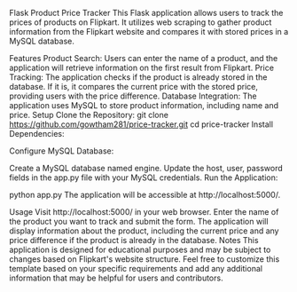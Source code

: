 Flask Product Price Tracker
This Flask application allows users to track the prices of products on Flipkart. It utilizes web scraping to gather product information from the Flipkart website and compares it with stored prices in a MySQL database.

Features
Product Search: Users can enter the name of a product, and the application will retrieve information on the first result from Flipkart.
Price Tracking: The application checks if the product is already stored in the database. If it is, it compares the current price with the stored price, providing users with the price difference.
Database Integration: The application uses MySQL to store product information, including name and price.
Setup
Clone the Repository:
git clone https://github.com/gowtham281/price-tracker.git
cd price-tracker
Install Dependencies:


Configure MySQL Database:

Create a MySQL database named engine.
Update the host, user, password fields in the app.py file with your MySQL credentials.
Run the Application:

python app.py
The application will be accessible at http://localhost:5000/.

Usage
Visit http://localhost:5000/ in your web browser.
Enter the name of the product you want to track and submit the form.
The application will display information about the product, including the current price and any price difference if the product is already in the database.
Notes
This application is designed for educational purposes and may be subject to changes based on Flipkart's website structure.
Feel free to customize this template based on your specific requirements and add any additional information that may be helpful for users and contributors.
